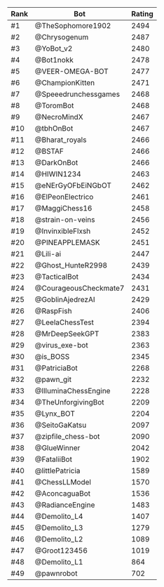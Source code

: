 Rank|Bot|Rating
---|---|---
#1|@TheSophomore1902|2494
#2|@Chrysogenum|2487
#3|@YoBot_v2|2480
#4|@Bot1nokk|2478
#5|@VEER-OMEGA-BOT|2477
#6|@ChampionKitten|2471
#7|@Speeedrunchessgames|2468
#8|@ToromBot|2468
#9|@NecroMindX|2467
#10|@tbhOnBot|2467
#11|@Bharat_royals|2466
#12|@BSTAF|2466
#13|@DarkOnBot|2466
#14|@HIWIN1234|2463
#15|@eNErGyOFbEiNGbOT|2462
#16|@ElPeonElectrico|2461
#17|@MaggiChess16|2458
#18|@strain-on-veins|2456
#19|@InvinxibleFlxsh|2452
#20|@PINEAPPLEMASK|2451
#21|@Lili-ai|2447
#22|@Ghost_HunteR2998|2439
#23|@TacticalBot|2434
#24|@CourageousCheckmate7|2431
#25|@GoblinAjedrezAI|2429
#26|@RaspFish|2406
#27|@LeelaChessTest|2394
#28|@MrDeepSeekGPT|2383
#29|@virus_exe-bot|2363
#30|@is_BOSS|2345
#31|@PatriciaBot|2268
#32|@pawn_git|2232
#33|@IlluminaChessEngine|2228
#34|@TheUnforgivingBot|2209
#35|@Lynx_BOT|2204
#36|@SeitoGaKatsu|2097
#37|@zipfile_chess-bot|2090
#38|@GlueWinner|2042
#39|@FataliiBot|1902
#40|@littlePatricia|1589
#41|@ChessLLModel|1570
#42|@AconcaguaBot|1536
#43|@RadianceEngine|1483
#44|@Demolito_L4|1407
#45|@Demolito_L3|1279
#46|@Demolito_L2|1089
#47|@Groot123456|1019
#48|@Demolito_L1|864
#49|@pawnrobot|702
